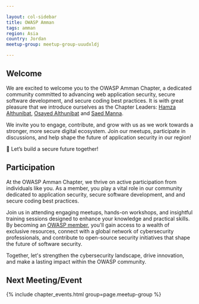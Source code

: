 ```yaml
---

layout: col-sidebar
title: OWASP Amman
tags: amman 
region: Asia
country: Jordan 
meetup-group: meetup-group-uuudxldj

---
```


## Welcome
We are excited to welcome you to the OWASP Amman Chapter, a dedicated community committed to advancing web application security, secure software development, and secure coding best practices. It is with great pleasure that we introduce ourselves as the Chapter Leaders: [Hamza Althunibat](mailto:hamza.althunibat@owasp.org), [Osayed Althunibat](mailto:osayed.althunibat@owasp.org) and [Saed Manna](mailto:saed.manna@owasp.org).  

We invite you to engage, contribute, and grow with us as we work towards a stronger, more secure digital ecosystem. Join our meetups, participate in discussions, and help shape the future of application security in our region!  

🚀 Let’s build a secure future together!  

## Participation
At the OWASP Amman Chapter, we thrive on active participation from individuals like you. As a member, you play a vital role in our community dedicated to application security, secure software development, and and secure coding best practices.  

Join us in attending engaging meetups, hands-on workshops, and insightful training sessions designed to enhance your knowledge and practical skills. By becoming an [OWASP member](https://owasp.org/membership/), you'll gain access to a wealth of exclusive resources, connect with a global network of cybersecurity professionals, and contribute to open-source security initiatives that shape the future of software security.  

Together, let's strengthen the cybersecurity landscape, drive innovation, and make a lasting impact within the OWASP community.

Next Meeting/Event <!-- You should keep this section as it will populate your meetup events -->
---------------------
{% include chapter_events.html group=page.meetup-group %}
